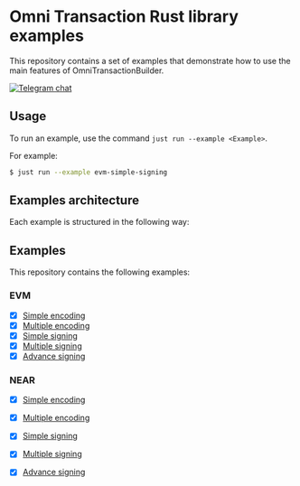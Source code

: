 # Omni Transaction Rust library examples

This repository contains a set of examples that demonstrate how to use the main features of OmniTransactionBuilder.

[![Telegram chat][telegram-badge]][telegram-url]

[telegram-badge]: https://img.shields.io/endpoint?color=neon&style=for-the-badge&url=https://tg.sumanjay.workers.dev/chain_abstraction
[telegram-url]: https://t.me/chain_abstraction


## Usage

To run an example, use the command `just run --example <Example>`.

For example:

```bash
$ just run --example evm-simple-signing
```

## Examples architecture

Each example is structured in the following way:

## Examples

This repository contains the following examples:

### EVM

- [x] [Simple encoding](./evm-0-simple-encoding)
- [x] [Multiple encoding](./evm-1-multiple-encoding)
- [x] [Simple signing](./evm-2-simple-signing)
- [x] [Multiple signing](./evm-3-multiple-signing)
- [x] [Advance signing](./evm-4-advance-signing)

### NEAR

- [x] [Simple encoding](./near-0-simple-encoding)
- [x] [Multiple encoding](./near-1-multiple-encoding)
- [x] [Simple signing](./near-2-simple-signing)
- [x] [Multiple signing](./near-3-multiple-signing)
- [x] [Advance signing](./near-4-advance-signing)

